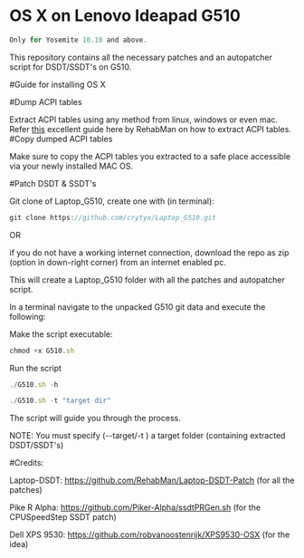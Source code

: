 # OS X on Lenovo Ideapad G510

```javascript
Only for Yosemite 10.10 and above.
```

This repository contains all the necessary patches and an autopatcher script for DSDT/SSDT's on G510.

#Guide for installing OS X

#Dump ACPI tables

Extract ACPI tables using any method from linux, windows or even mac.
Refer [this](https://github.com/RehabMan/HP-ProBook-4x30s-DSDT-Patch/wiki/How-to-patch-your-DSDT) excellent guide here by RehabMan on how to extract ACPI tables.
#Copy dumped ACPI tables

Make sure to copy the ACPI tables you extracted to a safe place accessible via your newly installed MAC OS.

#Patch DSDT & SSDT's

Git clone of Laptop_G510, create one with (in terminal):
```javascript
git clone https://github.com/crytyx/Laptop_G510.git
```
OR 

if you do not have a working internet connection, download the repo as zip (option in down-right corner) from an internet enabled pc.

This will create a Laptop_G510 folder with all the patches and autopatcher  script.

In a terminal navigate to the unpacked G510 git data and execute the following:

Make the script executable:
```javascript
chmod +x G510.sh
```
Run the script
```javascript
./G510.sh -h
```

```javascript
./G510.sh -t "target dir"
```

The script will guide you through the process.

NOTE: You must specify (--target/-t ) a target folder (containing extracted DSDT/SSDT's)


#Credits:

Laptop-DSDT: https://github.com/RehabMan/Laptop-DSDT-Patch  (for all the patches)

Pike R Alpha: https://github.com/Piker-Alpha/ssdtPRGen.sh  (for the CPUSpeedStep SSDT patch)

Dell XPS 9530: https://github.com/robvanoostenrijk/XPS9530-OSX (for the idea)
